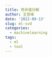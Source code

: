 ```yaml
---
title: 奇异值分解
author: 王哲峰
date: '2022-09-13'
slug: ml-svd
categories:
  - machinelearning
tags:
  - ml
  - tool
---
```


